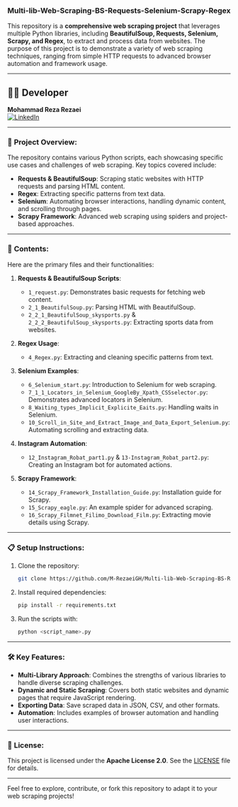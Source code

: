 ### Multi-lib-Web-Scraping-BS-Requests-Selenium-Scrapy-Regex

This repository is a **comprehensive web scraping project** that leverages multiple Python libraries, including **BeautifulSoup, Requests, Selenium, Scrapy, and Regex**, to extract and process data from websites. The purpose of this project is to demonstrate a variety of web scraping techniques, ranging from simple HTTP requests to advanced browser automation and framework usage.

---
## 👨‍💻 Developer

**Mohammad Reza Rezaei**  
[![LinkedIn](https://img.shields.io/badge/LinkedIn-Connect-blue.svg)](https://www.linkedin.com/in/m-rezaei/)

---

### 🚀 **Project Overview**:
The repository contains various Python scripts, each showcasing specific use cases and challenges of web scraping. Key topics covered include:  

- **Requests & BeautifulSoup**: Scraping static websites with HTTP requests and parsing HTML content.
- **Regex**: Extracting specific patterns from text data.
- **Selenium**: Automating browser interactions, handling dynamic content, and scrolling through pages.
- **Scrapy Framework**: Advanced web scraping using spiders and project-based approaches.

---

### 📂 **Contents**:
Here are the primary files and their functionalities:

1. **Requests & BeautifulSoup Scripts**:
   - `1_request.py`: Demonstrates basic requests for fetching web content.
   - `2_1_BeautifulSoup.py`: Parsing HTML with BeautifulSoup.
   - `2_2_1_BeautifulSoup_skysports.py` & `2_2_2_BeautifulSoup_skysports.py`: Extracting sports data from websites.

2. **Regex Usage**:
   - `4_Regex.py`: Extracting and cleaning specific patterns from text.

3. **Selenium Examples**:
   - `6_Selenium_start.py`: Introduction to Selenium for web scraping.
   - `7_1_1_Locators_in_Selenium_GoogleBy_Xpath_CSSselector.py`: Demonstrates advanced locators in Selenium.
   - `8_Waiting_types_Implicit_Explicite_Eaits.py`: Handling waits in Selenium.
   - `10_Scroll_in_Site_and_Extract_Image_and_Data_Export_Selenium.py`: Automating scrolling and extracting data.

4. **Instagram Automation**:
   - `12_Instagram_Robat_part1.py` & `13-Instagram_Robat_part2.py`: Creating an Instagram bot for automated actions.

5. **Scrapy Framework**:
   - `14_Scrapy_Framework_Installation_Guide.py`: Installation guide for Scrapy.
   - `15_Scrapy_eagle.py`: An example spider for advanced scraping.
   - `16_Scrapy_Filmnet_Filimo_Download_Film.py`: Extracting movie details using Scrapy.

---

### 📋 **Setup Instructions**:
1. Clone the repository:
   ```bash
   git clone https://github.com/M-RezaeiGH/Multi-lib-Web-Scraping-BS-Requests-Selenium-Scrapy-Regex.git
   ```
2. Install required dependencies:
   ```bash
   pip install -r requirements.txt
   ```
3. Run the scripts with:
   ```bash
   python <script_name>.py
   ```

---

### 🛠️ **Key Features**:
- **Multi-Library Approach**: Combines the strengths of various libraries to handle diverse scraping challenges.
- **Dynamic and Static Scraping**: Covers both static websites and dynamic pages that require JavaScript rendering.
- **Exporting Data**: Save scraped data in JSON, CSV, and other formats.
- **Automation**: Includes examples of browser automation and handling user interactions.

---

### 📜 **License**:
This project is licensed under the **Apache License 2.0**. See the [LICENSE](LICENSE) file for details.

---

Feel free to explore, contribute, or fork this repository to adapt it to your web scraping projects!
